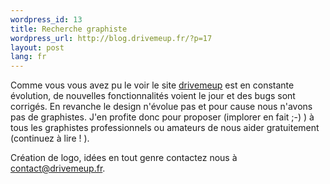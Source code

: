 ```yaml
--- 
wordpress_id: 13
title: Recherche graphiste
wordpress_url: http://blog.drivemeup.fr/?p=17
layout: post
lang: fr
---
```


Comme vous vous avez pu le voir le site <a href="http://drivemeup.fr" target="_blank">drivemeup</a> est en constante &eacute;volution, de nouvelles fonctionnalit&eacute;s voient le jour et des bugs sont corrig&eacute;s. En revanche le design n&apos;&eacute;volue pas et pour cause nous n&apos;avons pas de graphistes. J&apos;en profite donc pour proposer (implorer en fait ;-) ) &agrave; tous les graphistes professionnels ou amateurs de nous aider gratuitement (continuez &agrave; lire ! ).

Cr&eacute;ation de logo, id&eacute;es en tout genre contactez nous &agrave; <a href="mailto:contact@drivemeup.fr">contact@drivemeup.fr</a>.
